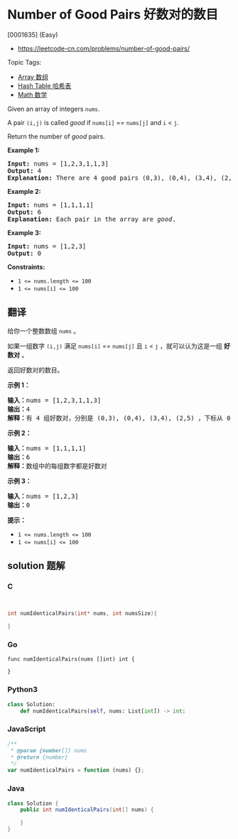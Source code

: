 # Number of Good Pairs 好数对的数目

[0001635] (Easy)

- https://leetcode-cn.com/problems/number-of-good-pairs/

Topic Tags:

- [Array 数组](https://leetcode-cn.com/tag/array/)
- [Hash Table 哈希表](https://leetcode-cn.com/tag/hash-table/)
- [Math 数学](https://leetcode-cn.com/tag/math/)

Given an array of integers `nums`.

A pair `(i,j)` is called _good_ if `nums[i]` == `nums[j]` and `i` < `j`.

Return the number of _good_ pairs.

**Example 1:**

<pre><strong>Input:</strong> nums = [1,2,3,1,1,3]
<strong>Output:</strong> 4
<strong>Explanation: </strong>There are 4 good pairs (0,3), (0,4), (3,4), (2,5) 0-indexed.
</pre>

**Example 2:**

<pre><strong>Input:</strong> nums = [1,1,1,1]
<strong>Output:</strong> 6
<strong>Explanation: </strong>Each pair in the array are <em>good</em>.
</pre>

**Example 3:**

<pre><strong>Input:</strong> nums = [1,2,3]
<strong>Output:</strong> 0
</pre>

**Constraints:**

- `1 <= nums.length <= 100`
- `1 <= nums[i] <= 100`

## 翻译

给你一个整数数组 `nums` 。

如果一组数字 `(i,j)` 满足 `nums[i]` == `nums[j]` 且 `i` < `j` ，就可以认为这是一组 **好数对** 。

返回好数对的数目。

**示例 1：**

<pre><strong>输入：</strong>nums = [1,2,3,1,1,3]
<strong>输出：</strong>4
<strong>解释：</strong>有 4 组好数对，分别是 (0,3), (0,4), (3,4), (2,5) ，下标从 0 开始
</pre>

**示例 2：**

<pre><strong>输入：</strong>nums = [1,1,1,1]
<strong>输出：</strong>6
<strong>解释：</strong>数组中的每组数字都是好数对</pre>

**示例 3：**

<pre><strong>输入：</strong>nums = [1,2,3]
<strong>输出：</strong>0
</pre>

**提示：**

- `1 <= nums.length <= 100`
- `1 <= nums[i] <= 100`

## solution 题解

### C

```c


int numIdenticalPairs(int* nums, int numsSize){

}
```

### Go

```golang
func numIdenticalPairs(nums []int) int {

}
```

### Python3

```python
class Solution:
    def numIdenticalPairs(self, nums: List[int]) -> int:
```

### JavaScript

```javascript
/**
 * @param {number[]} nums
 * @return {number}
 */
var numIdenticalPairs = function (nums) {};
```

### Java

```java
class Solution {
    public int numIdenticalPairs(int[] nums) {

    }
}
```
